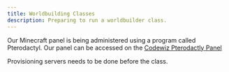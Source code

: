 ```yaml
---
title: Worldbuilding Classes
description: Preparing to run a worldbuilder class.
---
```


Our Minecraft panel is being administered using a program called Pterodactyl. Our panel can be accessed on the [Codewiz Pterodactly Panel](https://panel.smartkidsllc.com/)

Provisioning servers needs to be done before the class.

